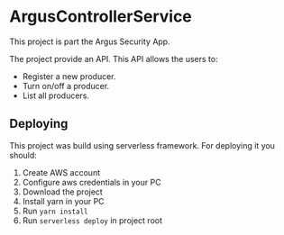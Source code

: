 # ArgusControllerService
This project is part the Argus Security App. 

The project provide an API. This API allows the users to:
 * Register a new producer.
 * Turn on/off a producer.
 * List all producers.
 
 ## Deploying
 This project was build using serverless framework. For deploying it you should:
 1) Create AWS account
 2) Configure aws credentials in your PC
 3) Download the project
 4) Install yarn in your PC
 5) Run ``yarn install``
 6) Run ``serverless deploy`` in project root
